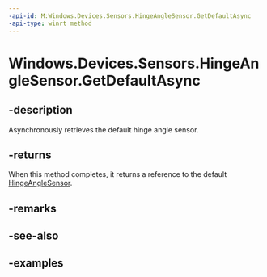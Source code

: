 ```yaml
---
-api-id: M:Windows.Devices.Sensors.HingeAngleSensor.GetDefaultAsync
-api-type: winrt method
---
```


<!-- Method syntax.
public IAsyncOperation<HingeAngleSensor> HingeAngleSensor.GetDefaultAsync()
-->

# Windows.Devices.Sensors.HingeAngleSensor.GetDefaultAsync

## -description

Asynchronously retrieves the default hinge angle sensor.

## -returns

When this method completes, it returns a reference to the default [HingeAngleSensor](hingeanglesensor.md).

## -remarks

## -see-also

## -examples
